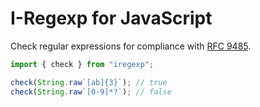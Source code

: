 # I-Regexp for JavaScript

Check regular expressions for compliance with [RFC 9485](https://datatracker.ietf.org/doc/html/rfc9485).

```js
import { check } from "iregexp";

check(String.raw`[ab]{3}`); // true
check(String.raw`[0-9]*?`); // false
```
